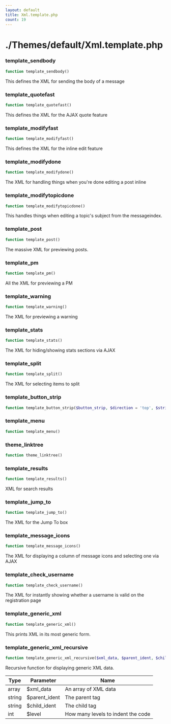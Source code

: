 ```yaml
---
layout: default
title: Xml.template.php
count: 19
---
```


# ./Themes/default/Xml.template.php

### template_sendbody

```php
function template_sendbody()
```
This defines the XML for sending the body of a message



### template_quotefast

```php
function template_quotefast()
```
This defines the XML for the AJAX quote feature



### template_modifyfast

```php
function template_modifyfast()
```
This defines the XML for the inline edit feature



### template_modifydone

```php
function template_modifydone()
```
The XML for handling things when you're done editing a post inline



### template_modifytopicdone

```php
function template_modifytopicdone()
```
This handles things when editing a topic's subject from the messageindex.



### template_post

```php
function template_post()
```
The massive XML for previewing posts.



### template_pm

```php
function template_pm()
```
All the XML for previewing a PM



### template_warning

```php
function template_warning()
```
The XML for previewing a warning



### template_stats

```php
function template_stats()
```
The XML for hiding/showing stats sections via AJAX



### template_split

```php
function template_split()
```
The XML for selecting items to split



### template_button_strip

```php
function template_button_strip($button_strip, $direction = 'top', $strip_options = array())
```
### template_menu

```php
function template_menu()
```
### theme_linktree

```php
function theme_linktree()
```
### template_results

```php
function template_results()
```
XML for search results



### template_jump_to

```php
function template_jump_to()
```
The XML for the Jump To box



### template_message_icons

```php
function template_message_icons()
```
The XML for displaying a column of message icons and selecting one via AJAX



### template_check_username

```php
function template_check_username()
```
The XML for instantly showing whether a username is valid on the registration page



### template_generic_xml

```php
function template_generic_xml()
```
This prints XML in its most generic form.



### template_generic_xml_recursive

```php
function template_generic_xml_recursive($xml_data, $parent_ident, $child_ident, $level)
```
Recursive function for displaying generic XML data.



Type|Parameter|Name
---|---|---
array|$xml_data|An array of XML data
string|$parent_ident|The parent tag
string|$child_ident|The child tag
int|$level|How many levels to indent the code
